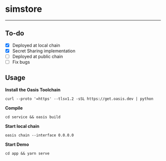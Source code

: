 # simstore

---

## To-do

- [x] Deployed at local chain
- [x] Secret Sharing implementation
- [ ] Deployed at public chain
- [ ] Fix bugs

## Usage

**Install the Oasis Toolchain**

```{Shell}
curl --proto '=https' --tlsv1.2 -sSL https://get.oasis.dev | python
```

**Compile**

```{Shell}
cd service && oasis build
```

**Start local chain**

```{Shell}
oasis chain --interface 0.0.0.0
```

**Start Demo**

```{Shell}
cd app && yarn serve
```
